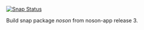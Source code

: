 [![Snap Status](https://build.snapcraft.io/badge/janbar/noson-snap.svg)](https://build.snapcraft.io/user/janbar/noson-snap)

Build snap package *noson* from noson-app release 3.

